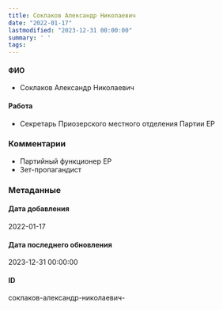 ```yaml
---
title: Соклаков Александр Николаевич
date: "2022-01-17"
lastmodified: "2023-12-31 00:00:00"
summary: ' '
tags: 
---
```

<!--# pp1-->
<!--## Фигурант-->
<!--### Личные данные-->
#### ФИО
- Соклаков Александр Николаевич
#### Работа
- Секретарь Приозерского местного отделения Партии ЕР
### Комментарии
- Партийный функционер ЕР
 - Зет-пропагандист
### Метаданные
#### Дата добавления
2022-01-17
#### Дата последнего обновления
2023-12-31 00:00:00
#### ID
соклаков-александр-николаевич-
<!--## END;-->
